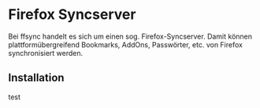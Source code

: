 # Firefox Syncserver

Bei ffsync handelt es sich um einen sog. Firefox-Syncserver.
Damit können plattformübergreifend Bookmarks, AddOns, Passwörter, etc. von Firefox synchronisiert werden.

## Installation

test
